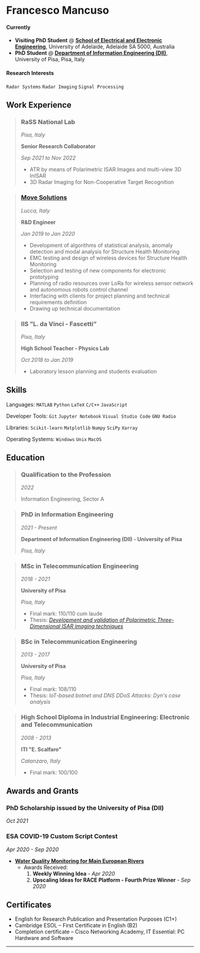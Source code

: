 # **Francesco Mancuso**

#### Currently
- **Visiting PhD Student** @ [**School of Electrical and Electronic Engineering**](https://set.adelaide.edu.au/electrical-electronic-engineering/), University of Adelaide, Adelaide SA 5000, Australia
- **PhD Student** @ [**Department of Information Engineering (DII)**](https://www.dii.unipi.it), University of Pisa, Pisa, Italy

#### Research Interests
`Radar Systems` `Radar Imaging` `Signal Processing`

## Work Experience

> ### RaSS National Lab
> _Pisa, Italy_
> 
> **Senior Research Collaborator**
> 
> _Sep 2021 to Nov 2022_
> - ATR by means of Polarimetric ISAR Images and multi-view 3D InISAR
> - 3D Radar Imaging for Non-Cooperative Target Recognition

> ### [Move Solutions](https://www.movesolutions.it)
> _Lucca, Italy_
> 
> **R&D Engineer**
> 
> _Jan 2019 to Jan 2020_
> 
> - Development of algorithms of statistical analysis, anomaly detection and modal analysis for Structure Health Monitoring
> - EMC testing and design of wireless devices for Structure Health Monitoring
> - Selection and testing of new components for electronic prototyping
> - Planning of radio resources over LoRa for wireless sensor network and autonomous robots control channel
> - Interfacing with clients for project planning and technical requirements definition
> - Drawing up technical documentation

> ### IIS ”L. da Vinci - Fascetti” 
> _Pisa, Italy_
> 
> **High School Teacher - Physics Lab**
> 
> _Oct 2018 to Jan 2019_
>
> - Laboratory lesson planning and students evaluation

## Skills

Languages: `MATLAB` `Python` `LaTeX` `C/C++` `JavaScript`

Developer Tools: `Git` `Jupyter Notebook` `Visual Studio Code` `GNU Radio`

Libraries: `Scikit-learn` `Matplotlib` `Numpy` `SciPy` `Xarray`

Operating Systems: `Windows` `Unix` `MacOS`

## Education

> ### Qualification to the Profession
> _2022_
>
> Information Engineering, Sector A

> ### PhD in Information Engineering
> _2021 - Present_
>
> **Department of Information Engineering (DII) - University of Pisa**
> 
> _Pisa, Italy_

> ### MSc in Telecommunication Engineering
> _2018 - 2021_
> 
> **University of Pisa**
> 
> _Pisa, Italy_
> - Final mark: 110/110 cum laude
> - Thesis: [_Development and validation of Polarimetric Three-Dimensional ISAR imaging techniques_](https://etd.adm.unipi.it/theses/available/etd-06182021-200732/)


> ### BSc in Telecommunication Engineering
> _2013 - 2017_
> 
> **University of Pisa**
> 
> _Pisa, Italy_
> - Final mark: 108/110
> - Thesis: _IoT-based botnet and DNS DDoS Attacks: Dyn's case analysis_

> ### High School Diploma in Industrial Engineering: Electronic and Telecommunication
> _2008 - 2013_
> 
> **ITI "E. Scalfaro"**
> 
> _Catanzaro, Italy_
> - Final mark: 100/100

## Awards and Grants

### PhD Scholarship issued by the University of Pisa (DII)
_Oct 2021_

### ESA COVID-19 Custom Script Contest
_Apr 2020 - Sep 2020_
- [**Water Quality Monitoring for Main European Rivers**](https://www.sentinel-hub.com/develop/community/contest-covid/)
    * Awards Received:
        1. **Weekly Winning Idea** - _Apr 2020_
        2. **Upscaling Ideas for RACE Platform - Fourth Prize Winner** - _Sep 2020_

## Certificates
- English for Research Publication and Presentation Purposes (C1+)
- Cambridge ESOL – First Certificate in English (B2)
- Completion certificate – Cisco Networking Academy, IT Essential: PC Hardware and Software

---
